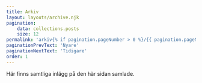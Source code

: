 ```yaml
---
title: Arkiv
layout: layouts/archive.njk
pagination:
    data: collections.posts
    size: 12
permalink: 'arkiv{% if pagination.pageNumber > 0 %}/{{ pagination.pageNumber }}{% endif %}/'
paginationPrevText: 'Nyare'
paginationNextText: 'Tidigare'
order: 1
---
```


Här finns samtliga inlägg på den här sidan samlade.
